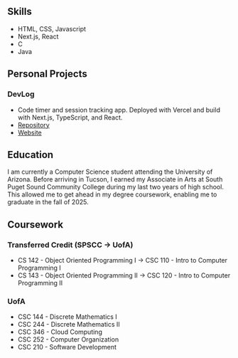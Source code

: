 
## Skills
- HTML, CSS, Javascript
- Next.js, React
- C
- Java

## Personal Projects
### DevLog
- Code timer and session tracking app. Deployed with Vercel and build with Next.js, TypeScript, and React.
- [Repository](https://github.com/nathantebbs/devlog)
- [Website](https://devlog.work)

## Education
I am currently a Computer Science student attending the University of Arizona. Before arriving in Tucson, I earned my Associate in Arts at South Puget Sound Community College during my last two years of high school. This allowed me to get ahead in my degree coursework, enabling me to graduate in the fall of 2025.

## Coursework
### Transferred Credit (SPSCC -> UofA)
- CS 142 - Object Oriented Programming I -> CSC 110 - Intro to Computer Programming I
- CS 143 - Object Oriented Programming II -> CSC 120 - Intro to Computer Programming II


### UofA
- CSC 144 - Discrete Mathematics I
- CSC 244 - Discrete Mathematics II
- CSC 346 - Cloud Computing
- CSC 252 - Computer Organization
- CSC 210 - Software Development
